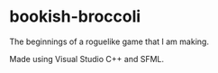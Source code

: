 # bookish-broccoli
The beginnings of a roguelike game that I am making.

Made using Visual Studio C++ and SFML.
